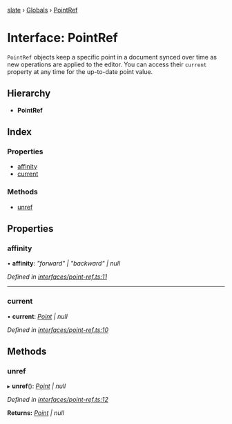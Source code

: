 [slate](../README.md) › [Globals](../globals.md) › [PointRef](pointref.md)

# Interface: PointRef

`PointRef` objects keep a specific point in a document synced over time as new
operations are applied to the editor. You can access their `current` property
at any time for the up-to-date point value.

## Hierarchy

* **PointRef**

## Index

### Properties

* [affinity](pointref.md#affinity)
* [current](pointref.md#current)

### Methods

* [unref](pointref.md#unref)

## Properties

###  affinity

• **affinity**: *"forward" | "backward" | null*

*Defined in [interfaces/point-ref.ts:11](https://github.com/DamareYoh/slate/blob/26e8a411/packages/slate/src/interfaces/point-ref.ts#L11)*

___

###  current

• **current**: *[Point](point.md) | null*

*Defined in [interfaces/point-ref.ts:10](https://github.com/DamareYoh/slate/blob/26e8a411/packages/slate/src/interfaces/point-ref.ts#L10)*

## Methods

###  unref

▸ **unref**(): *[Point](point.md) | null*

*Defined in [interfaces/point-ref.ts:12](https://github.com/DamareYoh/slate/blob/26e8a411/packages/slate/src/interfaces/point-ref.ts#L12)*

**Returns:** *[Point](point.md) | null*
